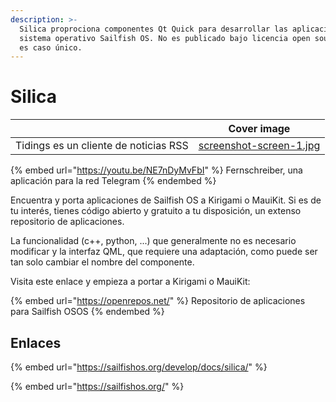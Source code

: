 ```yaml
---
description: >-
  Silica proprociona componentes Qt Quick para desarrollar las aplicaciones del
  sistema operativo Sailfish OS. No es publicado bajo licencia open source, pero
  es caso único.
---
```


# Silica

<table data-card-size="large" data-view="cards"><thead><tr><th></th><th data-hidden data-card-cover data-type="image">Cover image</th></tr></thead><tbody><tr><td>Tidings es un cliente de noticias RSS</td><td data-object-fit="cover"><a href="../../.gitbook/assets/screenshot-screen-1.jpg">screenshot-screen-1.jpg</a></td></tr></tbody></table>

{% embed url="https://youtu.be/NE7nDyMvFbI" %}
Fernschreiber, una aplicación para la red Telegram
{% endembed %}

Encuentra y porta aplicaciones de Sailfish OS a Kirigami o MauiKit. Si es de tu interés, tienes código abierto y gratuito a tu disposición, un extenso repositorio de aplicaciones.

La funcionalidad (c++, python, ...) que generalmente no es necesario modificar y la interfaz QML, que requiere una adaptación, como puede ser tan solo cambiar el nombre del componente.

Visita este enlace y empieza a portar a Kirigami o MauiKit:

{% embed url="https://openrepos.net/" %}
Repositorio de aplicaciones para Sailfish OSOS
{% endembed %}

## Enlaces

{% embed url="https://sailfishos.org/develop/docs/silica/" %}

{% embed url="https://sailfishos.org/" %}
